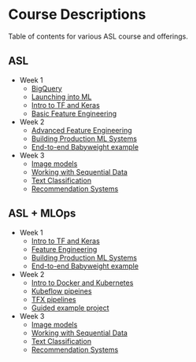 # Course Descriptions
Table of contents for various ASL course and offerings.

## ASL
* Week 1
    * [BigQuery](https://github.com/GoogleCloudPlatform/asl-ml-immersion/tree/master/notebooks/bigquery)
    * [Launching into ML](https://github.com/GoogleCloudPlatform/asl-ml-immersion/tree/master/notebooks/launching_into_ml)
    * [Intro to TF and Keras](https://github.com/GoogleCloudPlatform/asl-ml-immersion/tree/master/notebooks/introduction_to_tensorflow)
    * [Basic Feature Engineering](https://github.com/GoogleCloudPlatform/asl-ml-immersion/tree/master/notebooks/feature_engineering)
* Week 2
    * [Advanced Feature Engineering](https://github.com/GoogleCloudPlatform/asl-ml-immersion/tree/master/notebooks/feature_engineering)
    * [Building Production ML Systems](https://github.com/GoogleCloudPlatform/asl-ml-immersion/tree/master/notebooks/buuilding_production_ml_systems)
    * [End-to-end Babyweight example](https://github.com/GoogleCloudPlatform/asl-ml-immersion/tree/master/notebooks/end-to-end-structured)
* Week 3
    * [Image models](https://github.com/GoogleCloudPlatform/asl-ml-immersion/tree/master/notebooks/image_models)
    * [Working with Sequential Data](https://github.com/GoogleCloudPlatform/asl-ml-immersion/tree/master/notebooks/time_series_prediction)
    * [Text Classification](https://github.com/GoogleCloudPlatform/asl-ml-immersion/tree/master/notebooks/text_classification)
    * [Recommendation Systems](https://github.com/GoogleCloudPlatform/asl-ml-immersion/tree/master/notebooks/recommendation_systems)

## ASL + MLOps
* Week 1
    * [Intro to TF and Keras](https://github.com/GoogleCloudPlatform/asl-ml-immersion/tree/master/notebooks/introduction_to_tensorflow)
    * [Feature Engineering](https://github.com/GoogleCloudPlatform/asl-ml-immersion/tree/master/notebooks/feature_engineering)
    * [Building Production ML Systems](https://github.com/GoogleCloudPlatform/asl-ml-immersion/tree/master/notebooks/buuilding_production_ml_systems)
    * [End-to-end Babyweight example](https://github.com/GoogleCloudPlatform/asl-ml-immersion/tree/master/notebooks/end-to-end-structured)
* Week 2
    * [Intro to Docker and Kubernetes](https://github.com/GoogleCloudPlatform/asl-ml-immersion/tree/master/notebooks/mlops/docker_and_kubernetes)
    * [Kubeflow pipeines](https://github.com/GoogleCloudPlatform/asl-ml-immersion/tree/master/notebooks/mlops/kubeflow_pipelines)
    * [TFX pipelines](https://github.com/GoogleCloudPlatform/asl-ml-immersion/tree/master/notebooks/mlops/tfx_pipelines)
    * [Guided example project](https://github.com/GoogleCloudPlatform/asl-ml-immersion/tree/master/notebooks/mlops/guided_projects)
* Week 3
    * [Image models](https://github.com/GoogleCloudPlatform/asl-ml-immersion/tree/master/notebooks/image_models)
    * [Working with Sequential Data](https://github.com/GoogleCloudPlatform/asl-ml-immersion/tree/master/notebooks/time_series_prediction)
    * [Text Classification](https://github.com/GoogleCloudPlatform/asl-ml-immersion/tree/master/notebooks/text_classification)
    * [Recommendation Systems](https://github.com/GoogleCloudPlatform/asl-ml-immersion/tree/master/notebooks/recommendation_systems)


